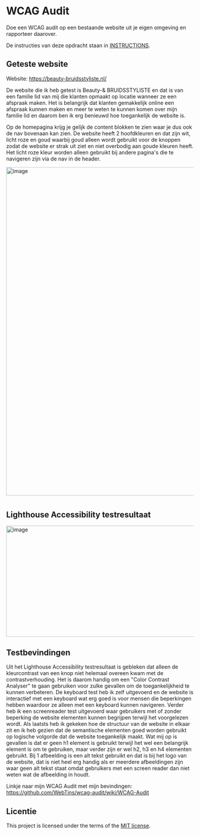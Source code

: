 # WCAG Audit 

Doe een WCAG audit op een bestaande website uit je eigen omgeving en rapporteer daarover.

De instructies van deze opdracht staan in [INSTRUCTIONS](https://github.com/fdnd-task/wcag-audit/blob/main/docs/INSTRUCTIONS.md).


## Geteste website

Website: https://beauty-bruidsstyliste.nl/

De website die ik heb getest is Beauty-& BRUIDSSTYLISTE en dat is van een familie lid van mij die klanten opmaakt op locatie wanneer ze een afspraak maken. Het is belangrijk dat klanten gemakkelijk online een afspraak kunnen maken en meer te weten te kunnen komen over mijn familie lid en daarom ben ik erg benieuwd hoe toegankelijk de website is.

Op de homepagina krijg je gelijk de content blokken te zien waar je dus ook de nav bovenaan kan zien. De website heeft 2 hoofdkleuren en dat zijn wit, licht roze en goud waarbij goud alleen wordt gebruikt voor de knoppen zodat de website er strak uit ziet en niet overbodig aan goude kleuren heeft. Het licht roze kleur worden alleen gebruikt bij andere pagina's die te navigeren zijn via de nav in de header.

<img width="1899" height="881" alt="image" src="https://github.com/user-attachments/assets/f81351af-8a65-4246-99f1-db31695e89e7" />

#

## Lighthouse Accessibility testresultaat

<img width="809" height="298" alt="image" src="https://github.com/user-attachments/assets/fa06452e-4314-4fcc-919e-13e9a51a4c34" />

## Testbevindingen

Uit het Lighthouse Accessibility testresultaat is gebleken dat alleen de kleurcontrast van een knop niet helemaal overeen kwam met de contrastverhouding. Het is daarom handig om een "Color Contrast Analyser" te gaan gebruiken voor zulke gevallen om de toegankelijkheid te kunnen verbeteren. De keyboard test heb ik zelf uitgevoerd en de website is interactief met een keyboard wat erg goed is voor mensen die beperkingen hebben waardoor ze alleen met een keyboard kunnen navigeren. Verder heb ik een screenreader test uitgevoerd waar gebruikers met of zonder beperking de website elementen kunnen begrijpen terwijl het voorgelezen wordt. Als laatsts heb ik gekeken hoe de structuur van de website in elkaar zit en ik heb gezien dat de semantische elementen goed worden gebruikt op logische volgorde dat de website toegankelijk maakt. Wat mij op is gevallen is dat er geen h1 element is gebruikt terwijl het wel een belangrijk element is om te gebruiken, maar verder zijn er wel h2, h3 en h4 elementen gebruikt. Bij 1 afbeelding is een alt tekst gebruikt en dat is bij het logo van de website, dat is niet heel erg handig als er meerdere afbeeldingen zijn waar geen alt tekst staat omdat gebruikers met een screen reader dan niet weten wat de afbeelding in houdt.

Linkje naar mijn WCAG Audit met mijn bevindingen: https://github.com/WebTins/wcag-audit/wiki/WCAG-Audit

## Licentie

This project is licensed under the terms of the [MIT license](./LICENSE).
